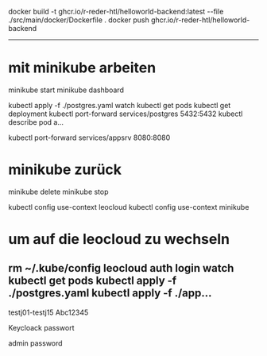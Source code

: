 docker build -t ghcr.io/r-reder-htl/helloworld-backend:latest --file ./src/main/docker/Dockerfile .
docker push ghcr.io/r-reder-htl/helloworld-backend


---

# mit minikube arbeiten
minikube start
minikube dashboard

kubectl apply -f ./postgres.yaml
watch kubectl get pods
kubectl get deployment
kubectl port-forward services/postgres 5432:5432
kubectl describe pod a...

kubectl port-forward services/appsrv 8080:8080
# minikube zurück
minikube delete
minikube stop

kubectl config use-context leocloud
kubectl config use-context minikube


# um auf die leocloud zu wechseln
rm ~/.kube/config
leocloud auth login
watch kubectl get pods
kubectl apply -f ./postgres.yaml
kubectl apply -f ./app...
---
testj01-testj15
Abc12345

Keycloack passwort

admin
password